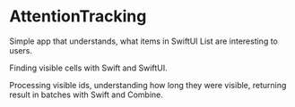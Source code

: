 # AttentionTracking

Simple app that understands, what items in SwiftUI List are interesting to users. 

Finding visible cells with Swift and SwiftUI.

Processing visible ids, understanding how long they were visible, returning result in batches with Swift and Combine.
